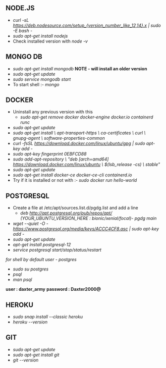 ## NODE.JS
* *curl -sL https://deb.nodesource.com/setup_{version_number_like_12,14}.x | sudo -E bash -*
* *sudo apt-get install nodejs*
* Check installed version with *node -v*

## MONGO DB
* *sudo apt-get install mongodb* **NOTE - will install an older version**
* *sudo apt-get update*
* *sudo service mongodb start*
* To start shell :- *mongo*

## DOCKER
* Uninstall any previous version with this
    * *sudo apt-get remove docker docker-engine docker.io containerd runc*
* *sudo apt-get update*
* *sudo apt-get install \ apt-transport-https \ ca-certificates \ curl \ gnupg-agent \ software-properties-common*
* *curl -fsSL https://download.docker.com/linux/ubuntu/gpg | sudo apt-key add -*
* *sudo apt-key fingerprint 0EBFCD88*
* *sudo add-apt-repository \ "deb [arch=amd64] https://download.docker.com/linux/ubuntu \ $(lsb_release -cs) \ stable"*
* *sudo apt-get update*
* *sudo apt-get install docker-ce docker-ce-cli containerd.io*
* Try if it is installed or not with :- *sudo docker run hello-world*

## POSTGRESQL
* Create a file at /etc/apt/sources.list.d/pgdg.list and add a line
    * *deb http://apt.postgresql.org/pub/repos/apt/ (YOUR_UBUNTU_VERSION_HERE : bionic/xenial/focal)- pgdg main*
* *wget --quiet -O - https://www.postgresql.org/media/keys/ACCC4CF8.asc | sudo apt-key add -*
* *sudo apt-get update*
* *apt-get install postgresql-12*
* *service postgresql start/stop/status/restart*

*for shell by default user - postgres*
* *sudo su postgres*
* *psql*
* *man psql*

**user : daxter_army**
**password : Daxter2000@**

## HEROKU
* *sudo snap install --classic heroku*
* *heroku --version*

## GIT
* *sudo apt-get update*
* *sudo apt-get install git*
* *git --version*